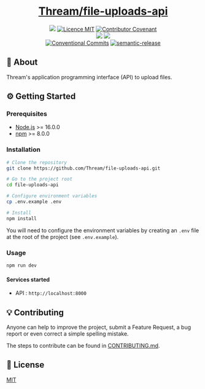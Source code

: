 <h1 align="center"><a href="https://file-uploads-api.thream.divlo.fr/documentation">Thream/file-uploads-api</a></h1>

<p align="center">
  <a href="./CONTRIBUTING.md"><img src="https://img.shields.io/badge/PRs-welcome-brightgreen.svg?style=flat" /></a>
  <a href="./LICENSE"><img src="https://img.shields.io/badge/licence-MIT-blue.svg" alt="Licence MIT"/></a>
  <a href="./CODE_OF_CONDUCT.md"><img src="https://img.shields.io/badge/Contributor%20Covenant-v2.0%20adopted-ff69b4.svg" alt="Contributor Covenant" /></a>
  <br />
  <a href="https://github.com/Thream/file-uploads-api/actions/workflows/build.yml"><img src="https://github.com/Thream/file-uploads-api/actions/workflows/build.yml/badge.svg?branch=develop" /></a>
  <a href="https://github.com/Thream/file-uploads-api/actions/workflows/lint.yml"><img src="https://github.com/Thream/file-uploads-api/actions/workflows/lint.yml/badge.svg?branch=develop" /></a>
  <br />
  <a href="https://conventionalcommits.org"><img src="https://img.shields.io/badge/Conventional%20Commits-1.0.0-yellow.svg" alt="Conventional Commits" /></a>
  <a href="https://github.com/semantic-release/semantic-release"><img src="https://img.shields.io/badge/%20%20%F0%9F%93%A6%F0%9F%9A%80-semantic--release-e10079.svg" alt="semantic-release" /></a>
</p>

## 📜 About

Thream's application programming interface (API) to upload files.

## ⚙️ Getting Started

### Prerequisites

- [Node.js](https://nodejs.org/) >= 16.0.0
- [npm](https://www.npmjs.com/) >= 8.0.0

### Installation

```sh
# Clone the repository
git clone https://github.com/Thream/file-uploads-api.git

# Go to the project root
cd file-uploads-api

# Configure environment variables
cp .env.example .env

# Install
npm install
```

You will need to configure the environment variables by creating an `.env` file at
the root of the project (see `.env.example`).

### Usage

```sh
npm run dev
```

#### Services started

- API : `http://localhost:8000`

## 💡 Contributing

Anyone can help to improve the project, submit a Feature Request, a bug report or
even correct a simple spelling mistake.

The steps to contribute can be found in [CONTRIBUTING.md](./CONTRIBUTING.md).

## 📄 License

[MIT](./LICENSE)
